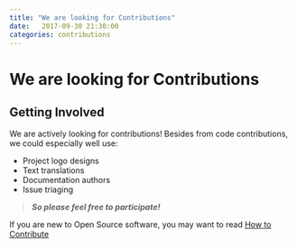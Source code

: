 ```yaml
---
title: "We are looking for Contributions"
date:   2017-09-30 21:30:00
categories: contributions
---
```


# We are looking for Contributions

## Getting Involved

We are actively looking for contributions! Besides from code contributions,
we could especially well use:
  * Project logo designs
  * Text translations
  * Documentation authors
  * Issue triaging

>***So please feel free to participate!***

If you are new to Open Source software, you may want to read
[How to Contribute](https://opensource.guide/how-to-contribute/)
